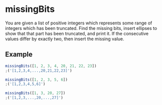 # missingBits

You are given a list of positive integers which represents some range of integers which has been truncated. Find the missing bits, insert ellipses to show that that part has been truncated, and print it. If the consecutive values differ by exactly two, then insert the missing value.

## Example

```js
missingBits([1, 2, 3, 4, 20, 21, 22, 23])
;('[1,2,3,4,...,20,21,22,23]')

missingBits([1, 2, 3, 5, 6])
;('[1,2,3,4,5,6]')

missingBits([1, 3, 20, 27])
;('[1,2,3,...,20,...,27]')
```
